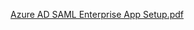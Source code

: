 [Azure AD SAML Enterprise App Setup.pdf](https://github.com/user-attachments/files/20861499/Azure.AD.SAML.Enterprise.App.Setup.pdf)
